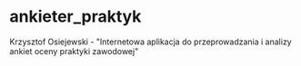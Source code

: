 # ankieter_praktyk
Krzysztof Osiejewski - "Internetowa aplikacja do przeprowadzania i analizy ankiet oceny praktyki zawodowej"

